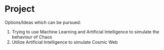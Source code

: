 # Project

Options/Ideas which can be pursued:

1. Trying to use Machine Learning and Artificial Intelligence to simulate the behaviour of Chaos
2. Utilize Artificial Intelligence to simulate Cosmic Web
